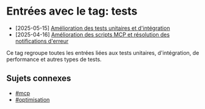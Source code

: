 # Entrées avec le tag: tests

- [2025-05-15] [Amélioration des tests unitaires et d'intégration](../entries/2025-05-15-amelioration-tests-unitaires-integration.md)
- [2025-04-16] [Amélioration des scripts MCP et résolution des notifications d'erreur](../entries/2025-04-16-amelioration-scripts-mcp.md)

Ce tag regroupe toutes les entrées liées aux tests unitaires, d'intégration, de performance et autres types de tests.

## Sujets connexes

- [#mcp](mcp.md)
- [#optimisation](optimisation.md)
